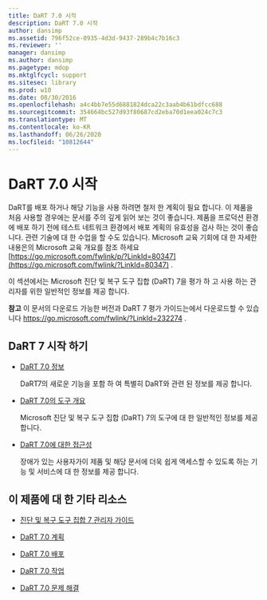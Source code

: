 ```yaml
---
title: DaRT 7.0 시작
description: DaRT 7.0 시작
author: dansimp
ms.assetid: 796f52ce-0935-4d3d-9437-289b4c7b16c3
ms.reviewer: ''
manager: dansimp
ms.author: dansimp
ms.pagetype: mdop
ms.mktglfcycl: support
ms.sitesec: library
ms.prod: w10
ms.date: 08/30/2016
ms.openlocfilehash: a4c4bb7e55d6881824dca22c3aab4b61bdfcc688
ms.sourcegitcommit: 354664bc527d93f80687cd2eba70d1eea024c7c3
ms.translationtype: MT
ms.contentlocale: ko-KR
ms.lasthandoff: 06/26/2020
ms.locfileid: "10812644"
---
```

# DaRT 7.0 시작


DaRT를 배포 하거나 해당 기능을 사용 하려면 철저 한 계획이 필요 합니다. 이 제품을 처음 사용할 경우에는 문서를 주의 깊게 읽어 보는 것이 좋습니다. 제품을 프로덕션 환경에 배포 하기 전에 테스트 네트워크 환경에서 배포 계획의 유효성을 검사 하는 것이 좋습니다. 관련 기술에 대 한 수업을 할 수도 있습니다. Microsoft 교육 기회에 대 한 자세한 내용은의 Microsoft 교육 개요를 참조 하세요 [https://go.microsoft.com/fwlink/p/?LinkId=80347](https://go.microsoft.com/fwlink/?LinkId=80347) .

이 섹션에서는 Microsoft 진단 및 복구 도구 집합 (DaRT) 7을 평가 하 고 사용 하는 관리자를 위한 일반적인 정보를 제공 합니다.

**참고**  이 문서의 다운로드 가능한 버전과 DaRT 7 평가 가이드는에서 다운로드할 수 있습니다 <https://go.microsoft.com/fwlink/?LinkId=232274> .

 

## DaRT 7 시작 하기


-   [DaRT 7.0 정보](about-dart-70-new-ia.md)

    DaRT7의 새로운 기능을 포함 하 여 특별히 DaRT와 관련 된 정보를 제공 합니다.

-   [DaRT 7.0의 도구 개요](overview-of-the-tools-in-dart-70-new-ia.md)

    Microsoft 진단 및 복구 도구 집합 (DaRT) 7의 도구에 대 한 일반적인 정보를 제공 합니다.

-   [DaRT 7.0에 대한 접근성](accessibility-for-dart-70.md)

    장애가 있는 사용자가이 제품 및 해당 문서에 더욱 쉽게 액세스할 수 있도록 하는 기능 및 서비스에 대 한 정보를 제공 합니다.

## <a href="" id="other-resources-for-this-product-"></a>이 제품에 대 한 기타 리소스


-   [진단 및 복구 도구 집합 7 관리자 가이드](index.md)

-   [DaRT 7.0 계획](planning-for-dart-70-new-ia.md)

-   [DaRT 7.0 배포](deploying-dart-70-new-ia.md)

-   [DaRT 7.0 작업](operations-for-dart-70-new-ia.md)

-   [DaRT 7.0 문제 해결](troubleshooting-dart-70-new-ia.md)

 

 





